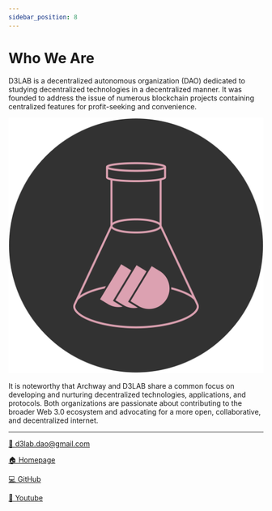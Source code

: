 ```yaml
---
sidebar_position: 8
---
```


# Who We Are

D3LAB is a decentralized autonomous organization (DAO) dedicated to studying decentralized technologies in a decentralized manner. It was founded to address the issue of numerous blockchain projects containing centralized features for profit-seeking and convenience.

![d3lab](./images/d3lab/logo_b.png)

It is noteworthy that Archway and D3LAB share a common focus on developing and nurturing decentralized technologies, applications, and protocols. Both organizations are passionate about contributing to the broader Web 3.0 ecosystem and advocating for a more open, collaborative, and decentralized internet.

---

[💌 d3lab.dao@gmail.com](mailto:d3lab.dao@gmail.com)

[🏠 Homepage](http://d3lab.xyz)

[💻 GitHub](https://github.com/D3LAB-DAO)

[🎥 Youtube](https://www.youtube.com/c/d3lab)
